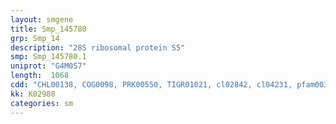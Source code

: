 ```yaml
---
layout: smgene
title: Smp_145780
grp: Smp_14
description: "28S ribosomal protein S5"
smp: Smp_145780.1
uniprot: "G4M0S7"
length:  1068
cdd: "CHL00138, COG0098, PRK00550, TIGR01021, cl02842, cl04231, pfam00333, pfam03719"
kk: K02988
categories: sm
---
```

